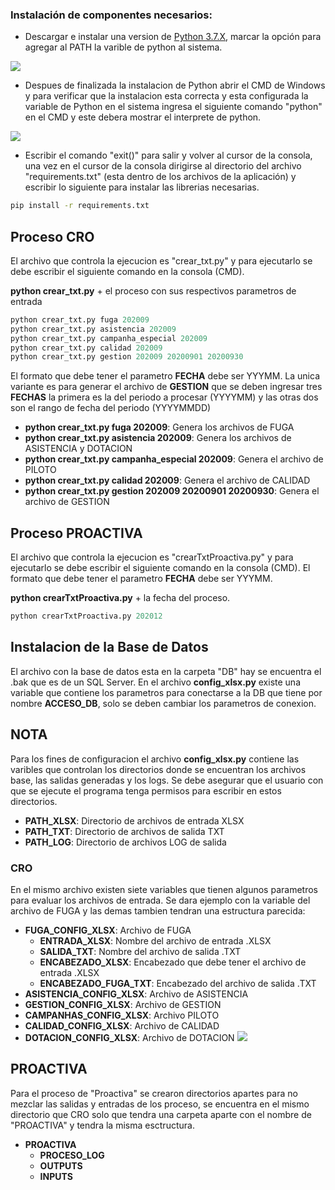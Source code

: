  ### Instalación de componentes necesarios:

+ Descargar e instalar una version de [Python 3.7.X](https://www.python.org/downloads/ "Python 3.7.X"), marcar la opción para agregar al PATH la varible de python al sistema.

![](https://i.postimg.cc/MG581vfz/pythonsetup-2.jpg)

+ Despues de finalizada la instalacion de Python abrir el CMD de Windows y para verificar que la instalacion esta correcta y esta configurada la variable de Python en el sistema ingresa el siguiente comando "python" en el CMD y este debera mostrar el interprete de python.

![](https://i.postimg.cc/gj6zBLhs/python1.png)

+ Escribir el comando "exit()" para salir y volver al cursor de la consola, una vez en el cursor de la consola dirigirse al directorio del archivo "requirements.txt" (esta dentro de los archivos de la aplicación) y escribir lo siguiente para instalar las librerias necesarias.

```bash
pip install -r requirements.txt
```

## Proceso CRO
El archivo que controla la ejecucion es "crear_txt.py" y para ejecutarlo se debe escribir el siguiente comando en la consola (CMD).

**python crear_txt.py** + el proceso con sus respectivos parametros de entrada
```python
python crear_txt.py fuga 202009
python crear_txt.py asistencia 202009
python crear_txt.py campanha_especial 202009
python crear_txt.py calidad 202009
python crear_txt.py gestion 202009 20200901 20200930
```
El formato que debe tener el parametro **FECHA** debe ser YYYMM. La unica variante es para generar el archivo de **GESTION** que se deben ingresar tres **FECHAS** la primera es la del periodo a procesar (YYYYMM) y las otras dos son el rango de fecha del periodo (YYYYMMDD)

+ **python crear_txt.py fuga 202009**: Genera los archivos de FUGA
+ **python crear_txt.py asistencia 202009**: Genera los archivos de ASISTENCIA y DOTACION
+ **python crear_txt.py campanha_especial 202009**: Genera el archivo de PILOTO
+ **python crear_txt.py calidad 202009**: Genera el archivo de CALIDAD
+ **python crear_txt.py gestion 202009 20200901 20200930**: Genera el archivo de GESTION

## Proceso PROACTIVA
El archivo que controla la ejecucion es "crearTxtProactiva.py" y para ejecutarlo se debe escribir el siguiente comando en la consola (CMD). El formato que debe tener el parametro **FECHA** debe ser YYYMM.

**python crearTxtProactiva.py** + la fecha del proceso.

```python
python crearTxtProactiva.py 202012
```

## Instalacion de la Base de Datos

El archivo con la base de datos esta en la carpeta "DB" hay se encuentra el .bak que es de un SQL Server. En el archivo **config_xlsx.py** existe una variable que contiene los parametros para conectarse a la DB que tiene por nombre **ACCESO_DB**, solo se deben cambiar los parametros de conexion.

## NOTA

Para los fines de configuracion el archivo **config_xlsx.py**  contiene las varibles que controlan los directorios donde se encuentran los archivos base, las salidas generadas y los logs. Se debe asegurar que el usuario con que se ejecute el programa tenga permisos para escribir en estos directorios.
+ **PATH_XLSX**: Directorio de archivos de entrada XLSX
+ **PATH_TXT**: Directorio de archivos de salida TXT
+ **PATH_LOG**: Directorio de archivos LOG de salida

### CRO
En el mismo archivo existen siete variables que tienen algunos parametros para evaluar los archivos de entrada. Se dara ejemplo con la variable del archivo de FUGA y las demas tambien tendran una estructura parecida:
 + **FUGA_CONFIG_XLSX**: Archivo de FUGA
   + **ENTRADA_XLSX**: Nombre del archivo de entrada .XLSX
   + **SALIDA_TXT**: Nombre del archivo de salida .TXT
   + **ENCABEZADO_XLSX**: Encabezado que debe tener el archivo de entrada .XLSX
   + **ENCABEZADO_FUGA_TXT**: Encabezado del archivo de salida .TXT
 + **ASISTENCIA_CONFIG_XLSX**: Archivo de ASISTENCIA
 + **GESTION_CONFIG_XLSX**: Archivo de GESTION
 + **CAMPANHAS_CONFIG_XLSX**: Archivo PILOTO
 + **CALIDAD_CONFIG_XLSX**: Archivo de CALIDAD
 + **DOTACION_CONFIG_XLSX**: Archivo de DOTACION
![](https://i.postimg.cc/gJkn1zSN/Captura.jpg)

## PROACTIVA
Para el proceso de "Proactiva" se crearon directorios apartes para no mezclar las salidas y entradas de los proceso, se encuentra en el mismo directorio que CRO solo que tendra una carpeta aparte con el nombre de "PROACTIVA" y tendra la misma esctructura.
 + **PROACTIVA**
   + **PROCESO_LOG**
   + **OUTPUTS**
   + **INPUTS**
